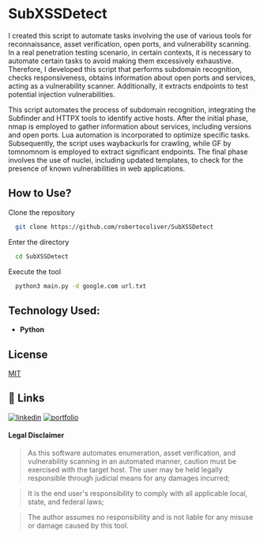 # SubXSSDetect

I created this script to automate tasks involving the use of various tools for reconnaissance, asset verification, open ports, and vulnerability scanning. In a real penetration testing scenario, in certain contexts, it is necessary to automate certain tasks to avoid making them excessively exhaustive. Therefore, I developed this script that performs subdomain recognition, checks responsiveness, obtains information about open ports and services, acting as a vulnerability scanner. Additionally, it extracts endpoints to test potential injection vulnerabilities.

This script automates the process of subdomain recognition, integrating the Subfinder and HTTPX tools to identify active hosts. After the initial phase, nmap is employed to gather information about services, including versions and open ports. Lua automation is incorporated to optimize specific tasks. Subsequently, the script uses waybackurls for crawling, while GF by tomnomnom is employed to extract significant endpoints. The final phase involves the use of nuclei, including updated templates, to check for the presence of known vulnerabilities in web applications.

## How to Use?

Clone the repository
```bash
  git clone https://github.com/robertocoliver/SubXSSDetect
```
Enter the directory
```bash
  cd SubXSSDetect
```
Execute the tool
```bash
  python3 main.py -d google.com url.txt  
```

## Technology Used:
- **Python** 

## License
[MIT](https://choosealicense.com/licenses/mit/)

## 🔗 Links
[![linkedin](https://img.shields.io/badge/linkedin-0A66C2?style=for-the-badge&logo=linkedin&logoColor=white)](https://www.linkedin.com/in/robertocoliver/)
[![portfolio](https://img.shields.io/badge/my_portfolio-000?style=for-the-badge&logo=ko-fi&logoColor=white)](https://medium.com/@robertocoliver)

#### Legal Disclaimer
>  As this software automates enumeration, asset verification, and vulnerability scanning in an automated manner, caution must be exercised with the target host. The user may be held legally responsible through judicial means for any damages incurred;

>  It is the end user's responsibility to comply with all applicable local, state, and federal laws;

>  The author assumes no responsibility and is not liable for any misuse or damage caused by this tool.
